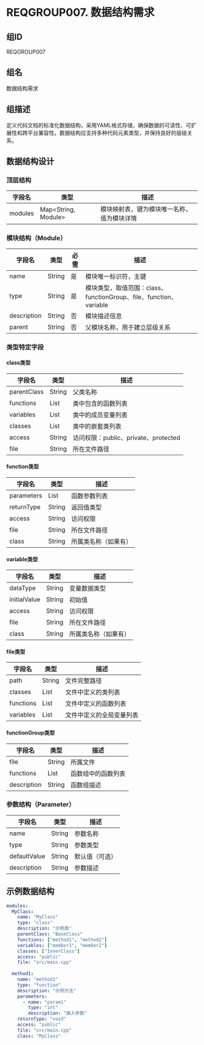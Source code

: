 # REQGROUP007. 数据结构需求

## 组ID
REQGROUP007

## 组名
数据结构需求

## 组描述
定义代码文档的标准化数据结构，采用YAML格式存储，确保数据的可读性、可扩展性和跨平台兼容性。数据结构应支持多种代码元素类型，并保持良好的层级关系。

## 数据结构设计

### 顶层结构
| 字段名 | 类型 | 描述 |
|---|---|---|
| modules | Map<String, Module> | 模块映射表，键为模块唯一名称，值为模块详情 |

### 模块结构（Module）
| 字段名 | 类型 | 必需 | 描述 |
|---|---|---|---|
| name | String | 是 | 模块唯一标识符，主键 |
| type | String | 是 | 模块类型，取值范围：class、functionGroup、file、function、variable |
| description | String | 否 | 模块描述信息 |
| parent | String | 否 | 父模块名称，用于建立层级关系 |

### 类型特定字段

#### class类型
| 字段名 | 类型 | 描述 |
|---|---|---|
| parentClass | String | 父类名称 |
| functions | List<String> | 类中包含的函数列表 |
| variables | List<String> | 类中的成员变量列表 |
| classes | List<String> | 类中的嵌套类列表 |
| access | String | 访问权限：public、private、protected |
| file | String | 所在文件路径 |

#### function类型
| 字段名 | 类型 | 描述 |
|---|---|---|
| parameters | List<Parameter> | 函数参数列表 |
| returnType | String | 返回值类型 |
| access | String | 访问权限 |
| file | String | 所在文件路径 |
| class | String | 所属类名称（如果有） |

#### variable类型
| 字段名 | 类型 | 描述 |
|---|---|---|
| dataType | String | 变量数据类型 |
| initialValue | String | 初始值 |
| access | String | 访问权限 |
| file | String | 所在文件路径 |
| class | String | 所属类名称（如果有） |

#### file类型
| 字段名 | 类型 | 描述 |
|---|---|---|
| path | String | 文件完整路径 |
| classes | List<String> | 文件中定义的类列表 |
| functions | List<String> | 文件中定义的函数列表 |
| variables | List<String> | 文件中定义的全局变量列表 |

#### functionGroup类型
| 字段名 | 类型 | 描述 |
|---|---|---|
| file | String | 所属文件 |
| functions | List<String> | 函数组中的函数列表 |
| description | String | 函数组描述 |

### 参数结构（Parameter）
| 字段名 | 类型 | 描述 |
|---|---|---|
| name | String | 参数名称 |
| type | String | 参数类型 |
| defaultValue | String | 默认值（可选） |
| description | String | 参数描述 |

## 示例数据结构

```yaml
modules:
  MyClass:
    name: "MyClass"
    type: "class"
    description: "示例类"
    parentClass: "BaseClass"
    functions: ["method1", "method2"]
    variables: ["member1", "member2"]
    classes: ["InnerClass"]
    access: "public"
    file: "src/main.cpp"
  
  method1:
    name: "method1"
    type: "function"
    description: "示例方法"
    parameters:
      - name: "param1"
        type: "int"
        description: "输入参数"
    returnType: "void"
    access: "public"
    file: "src/main.cpp"
    class: "MyClass"
```